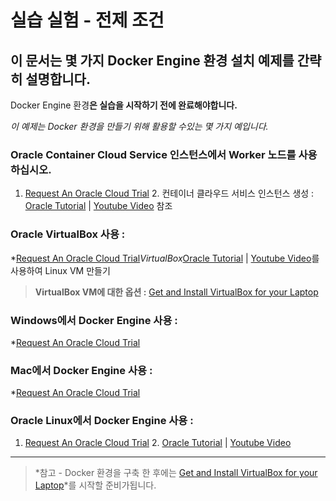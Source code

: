 # 실습 실험 - 전제 조건


## 이 문서는 몇 가지 Docker Engine 환경 설치 예제를 간략히 설명합니다.


Docker Engine 환경**은 실습을 시작하기 전에 완료해야합니다.**

*이 예제는 Docker 환경을 만들기 위해 활용할 수있는 몇 가지 예입니다.*


### Oracle Container Cloud Service 인스턴스에서 Worker 노드를 사용하십시오.


1. [Request An Oracle Cloud Trial](https://cloud.oracle.com/tryit) 2. 컨테이너 클라우드 서비스 인스턴스 생성 : [Oracle Tutorial](http://www.oracle.com/webfolder/technetwork/tutorials/obe/cloud/container_cloud/creating_an_occs_service_instance/creating_occs_instance.html) | [Youtube Video](http://apexapps.oracle.com/pls/apex/f?p=44785:265:0::::P265_CONTENT_ID:19524) 참조 

### Oracle VirtualBox 사용 :


*[Request An Oracle Cloud Trial](https://cloud.oracle.com/tryit)*VirtualBox*[Oracle Tutorial](http://www.oracle.com/webfolder/technetwork/tutorials/obe/cloud/container_cloud/creating_an_occs_service_instance/creating_occs_instance.html) | [Youtube Video](http://apexapps.oracle.com/pls/apex/f?p=44785:265:0::::P265_CONTENT_ID:19524)를 사용하여 Linux VM 만들기 

>**VirtualBox VM에 대한 옵션 :** [Get and Install VirtualBox for your Laptop](http://www.oracle.com/technetwork/server-storage/virtualbox/overview/index.html) 

### Windows에서 Docker Engine 사용 :


*[Request An Oracle Cloud Trial](https://cloud.oracle.com/tryit) 

### Mac에서 Docker Engine 사용 :


*[Request An Oracle Cloud Trial](https://cloud.oracle.com/tryit) 

### Oracle Linux에서 Docker Engine 사용 :


1. [Request An Oracle Cloud Trial](https://cloud.oracle.com/tryit) 2. [Oracle Tutorial](http://www.oracle.com/webfolder/technetwork/tutorials/obe/cloud/container_cloud/creating_an_occs_service_instance/creating_occs_instance.html) | [Youtube Video](http://apexapps.oracle.com/pls/apex/f?p=44785:265:0::::P265_CONTENT_ID:19524) 


***

>*참고 - Docker 환경을 구축 한 후에는 [Get and Install VirtualBox for your Laptop](http://www.oracle.com/technetwork/server-storage/virtualbox/overview/index.html)*를 시작할 준비가됩니다.